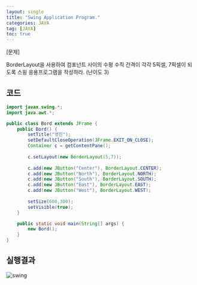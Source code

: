 ```yaml
---
layout: single
title: "Swing Application Program."
categories: JAVA
tag: [JAVA]
toc: true
---
```


[문제] 

BorderLayout을 사용하여 컴포넌트 사이의 수평 수직 간격이 각각 5픽셀, 7픽셀이 되도록 스윙 응용프로그램을 작성하라. (난이도 3)


## 코드

```java
import javax.swing.*;
import java.awt.*;

public class Bord extends JFrame {
	public Bord() {
		setTitle("영진");
		setDefaultCloseOperation(JFrame.EXIT_ON_CLOSE);
		Container c = getContentPane();
		
		c.setLayout(new BorderLayout(5,7));
		
		c.add(new JButton("Center"), BorderLayout.CENTER);
		c.add(new JButton("North"), BorderLayout.NORTH);
		c.add(new JButton("South"), BorderLayout.SOUTH);
		c.add(new JButton("East"), BorderLayout.EAST);
		c.add(new JButton("West"), BorderLayout.WEST);
		
		setSize(600,300);
		setVisible(true);
	}

	public static void main(String[] args) {
		new Bord();
	}
}
```

## 실행결과

![swing](../../images/2022-03-05-swing/swing.png)
